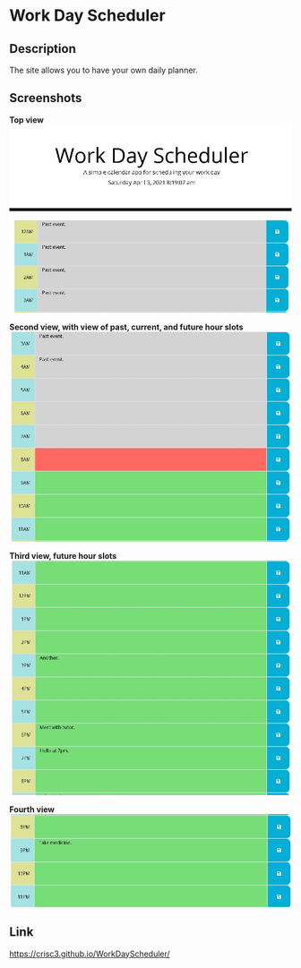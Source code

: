 # Work Day Scheduler

## Description
The site allows you to have your own daily planner.

## Screenshots
**Top view**  
![Website top view](./assets/screenshots/1-top-view.jpg)

**Second view, with view of past, current, and future hour slots**  
![Website second view, with current hour displaying](./assets/screenshots/2-second-view.jpg)

**Third view, future hour slots**  
![Website third view, with future hour slots](./assets/screenshots/3-third-view.jpg)

**Fourth view**  
![Website fourth view](./assets/screenshots/4-fourth-view.jpg)

## Link
https://crisc3.github.io/WorkDayScheduler/